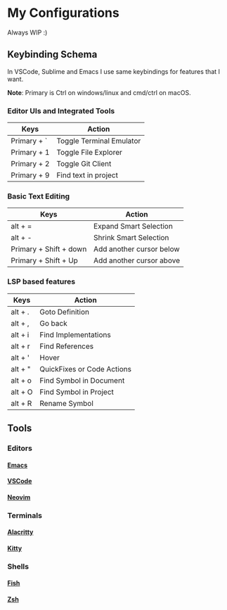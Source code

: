 # My Configurations

Always WIP :)

## Keybinding Schema

In VSCode, Sublime and Emacs I use same keybindings for features that I want.

**Note**: Primary is Ctrl on windows/linux and cmd/ctrl on macOS.

### Editor UIs and Integrated Tools

| Keys        | Action                     |
|-------------|----------------------------|
| Primary + ` | Toggle Terminal Emulator   |
| Primary + 1 | Toggle File Explorer       |
| Primary + 2 | Toggle Git Client          |
| Primary + 9 | Find text in project       |

### Basic Text Editing

| Keys        | Action                     |
|-------------|----------------------------|
| alt + = | Expand Smart Selection     |
| alt + - | Shrink Smart Selection     |
| Primary + Shift + down | Add another cursor below     |
| Primary + Shift + Up | Add another cursor above     |

### LSP based features
| Keys        | Action                     |
|-------------|----------------------------|
| alt + . | Goto Definition            |
| alt + , | Go back                    |
| alt + i | Find Implementations       |
| alt + r | Find References            |
| alt + ' | Hover                      |
| alt + " | QuickFixes or Code Actions |
| alt + o | Find Symbol in Document    |
| alt + O | Find Symbol in Project     |
| alt + R | Rename Symbol              |

## Tools

### Editors

#### [Emacs](https://github.com/amirrezaask/dotfiles/tree/master/.emacs)

#### [VSCode](https://github.com/amirrezaask/dotfiles/tree/master/vscode)

#### [Neovim](https://github.com/amirrezaask/dotfiles/tree/master/nvim)

### Terminals

#### [Alacritty](https://github.com/amirrezaask/dotfiles/tree/master/alacritty)

#### [Kitty](https://github.com/amirrezaask/dotfiles/tree/master/kitty)

### Shells

#### [Fish](https://github.com/amirrezaask/dotfiles/tree/master/fish/)

#### [Zsh](https://github.com/amirrezaask/dotfiles/tree/master/.zshrc)
